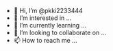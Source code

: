 - 👋 Hi, I’m @pkki2233444
- 👀 I’m interested in ...
- 🌱 I’m currently learning ...
- 💞️ I’m looking to collaborate on ...
- 📫 How to reach me ...

<!---
pkki2233444/pkki2233444 is a ✨ special ✨ repository because its `jaunpurdey.md` (this file) appears on your GitHub profile.
You can click the Preview link to take a look at your changes.
--->
